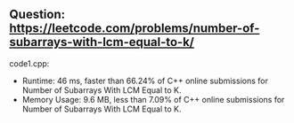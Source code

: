 ## Question: https://leetcode.com/problems/number-of-subarrays-with-lcm-equal-to-k/

code1.cpp:
* Runtime: 46 ms, faster than 66.24% of C++ online submissions for Number of Subarrays With LCM Equal to K.
* Memory Usage: 9.6 MB, less than 7.09% of C++ online submissions for Number of Subarrays With LCM Equal to K.